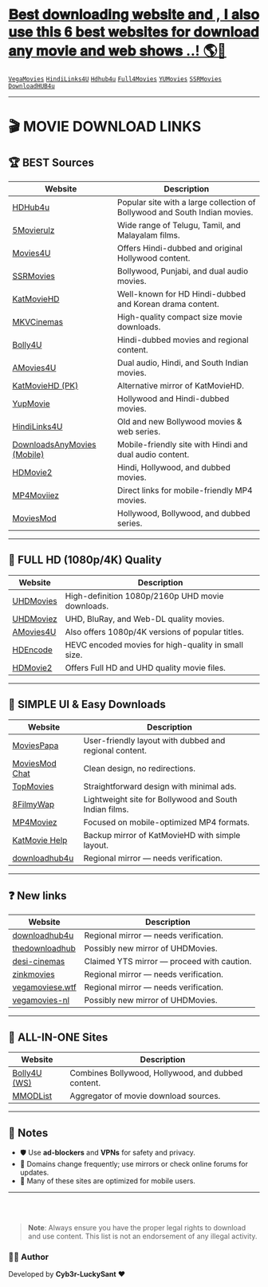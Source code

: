 <p align="center">
  <a href="#"><img src="http://readme-typing-svg.herokuapp.com?color=d1fa02&center=true&vCenter=true&multiline=false&lines=Download+movies+and+Web+Shows" alt="">
</p>

# 𝐁𝐞𝐬𝐭 𝐝𝐨𝐰𝐧𝐥𝐨𝐚𝐝𝐢𝐧𝐠 𝐰𝐞𝐛𝐬𝐢𝐭𝐞 𝐚𝐧𝐝 , 𝐈 𝐚𝐥𝐬𝐨 𝐮𝐬𝐞 𝐭𝐡𝐢𝐬 𝟔 𝐛𝐞𝐬𝐭 𝐰𝐞𝐛𝐬𝐢𝐭𝐞𝐬 𝐟𝐨𝐫 𝐝𝐨𝐰𝐧𝐥𝐨𝐚𝐝 𝐚𝐧𝐲 𝐦𝐨𝐯𝐢𝐞 𝐚𝐧𝐝 𝐰𝐞𝐛 𝐬𝐡𝐨𝐰𝐬 ..! 🌎💖
[`VegaMovies`](https://hdhub4u.sb/)
[`HindiLinks4U`](https://mkvcinemas.men/)
[`Hdhub4u`](https://bolly4u.study/)
[`Full4Movies`](https://www.full4movies.food/)
[`YUMovies`](https://mp4moviiez.com/)
[`SSRMovies`](https://ssrmovies.wf/)
[`DownloadHUB4u`](https://downloadhub4u.beer/)


---
# 🎬 MOVIE DOWNLOAD LINKS

## 🏆 **BEST Sources**

| Website | Description |
|--------|-------------|
| [HDHub4u](https://hdhub4u.sb/) | Popular site with a large collection of Bollywood and South Indian movies. |
| [5Movierulz](https://www.5movierulz.voto/) | Wide range of Telugu, Tamil, and Malayalam films. |
| [Movies4U](https://movies4u.lv/) | Offers Hindi-dubbed and original Hollywood content. |
| [SSRMovies](https://ssrmovies.social/) | Bollywood, Punjabi, and dual audio movies. |
| [KatMovieHD](https://katmoviehd.blue/) | Well-known for HD Hindi-dubbed and Korean drama content. |
| [MKVCinemas](https://mkvcinemas.men/) | High-quality compact size movie downloads. |
| [Bolly4U](https://bolly4u.study/) | Hindi-dubbed movies and regional content. |
| [AMovies4U](https://amovies4u.com/) | Dual audio, Hindi, and South Indian movies. |
| [KatMovieHD (PK)](https://katmoviehd.pk/) | Alternative mirror of KatMovieHD. |
| [YupMovie](https://yupmovie.com/) | Hollywood and Hindi-dubbed movies. |
| [HindiLinks4U](https://hindilinks4u.repair/) | Old and new Bollywood movies & web series. |
| [DownloadsAnyMovies (Mobile)](https://www.downloads-anymovies.co/mobile/) | Mobile-friendly site with Hindi and dual audio content. |
| [HDMovie2](https://hdmovie2.st/) | Hindi, Hollywood, and dubbed movies. |
| [MP4Moviiez](https://mp4moviiez.com/) | Direct links for mobile-friendly MP4 movies. |
| [MoviesMod](https://moviesmod.org.in/) | Hollywood, Bollywood, and dubbed series. |

---

## 🎥 **FULL HD (1080p/4K) Quality**

| Website | Description |
|--------|-------------|
| [UHDMovies](https://uhdmovies.email/) | High-definition 1080p/2160p UHD movie downloads. |
| [UHDMoviez](https://uhdmoviez.com/) | UHD, BluRay, and Web-DL quality movies. |
| [AMovies4U](https://amovies4u.com/) | Also offers 1080p/4K versions of popular titles. |
| [HDEncode](https://hdencode.org/) | HEVC encoded movies for high-quality in small size. |
| [HDMovie2](https://hdmovie2.st/) | Offers Full HD and UHD quality movie files. |

---

## 🧩 **SIMPLE UI & Easy Downloads**

| Website | Description |
|--------|-------------|
| [MoviesPapa](https://moviespapa.golf/) | User-friendly layout with dubbed and regional content. |
| [MoviesMod Chat](https://moviesmod.chat/) | Clean design, no redirections. |
| [TopMovies](https://topmovies.rodeo/) | Straightforward design with minimal ads. |
| [8FilmyWap](https://www.8filmywap.net/) | Lightweight site for Bollywood and South Indian films. |
| [MP4Moviez](https://www.mp4moviez.blue/) | Focused on mobile-optimized MP4 formats. |
| [KatMovie Help](https://katmovie.helpsarkari.com/) | Backup mirror of KatMovieHD with simple layout. |
| [downloadhub4u](https://downloadhub4u.beer/) | Regional mirror — needs verification. |

---

## ❓ **New links**

| Website | Description |
|--------|-------------|
| [downloadhub4u](https://downloadhub4u.beer/) | Regional mirror — needs verification. |
| [thedownloadhub](https://thedownloadhub.me/) | Possibly new mirror of UHDMovies. |
| [desi-cinemas](https://desi-cinemas.tv/) | Claimed YTS mirror — proceed with caution. |
| [zinkmovies](https://zinkmovies.cfd/) | Regional mirror — needs verification. |
| [vegamoviese.wtf]( https://vegamoviese.wtf/) | Regional mirror — needs verification. |
| [vegamovies-nl]( https://www.vegamovies-nl.quest/) | Possibly new mirror of UHDMovies. |

---

## 🔗 **ALL-IN-ONE Sites**

| Website | Description |
|--------|-------------|
| [Bolly4U (WS)](https://bolly4u.ws/) | Combines Bollywood, Hollywood, and dubbed content. |
| [MMODList](https://mmodlist.com/) | Aggregator of movie download sources. |

---

## 📌 Notes

- 🛡️ Use **ad-blockers** and **VPNs** for safety and privacy.
- 🔁 Domains change frequently; use mirrors or check online forums for updates.
- 📱 Many of these sites are optimized for mobile users.

---
<br>

<br>

> **Note**: Always ensure you have the proper legal rights to download and use content. This list is not an endorsement of any illegal activity.

### 👨‍💻 Author  
Developed by **Cyb3r-LuckySant** ❤️  


